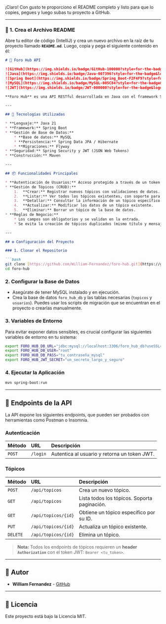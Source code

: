 ¡Claro\! Con gusto te proporciono el README completo y listo para que lo copies, pegues y luego subas tu proyecto a GitHub.

-----

### 📄 1. Crea el Archivo README

Abre tu editor de código (IntelliJ) y crea un nuevo archivo en la raíz de tu proyecto llamado **`README.md`**. Luego, copia y pega el siguiente contenido en él:

````markdown
# 💬 Foro Hub API

![GitHub](https://img.shields.io/badge/GitHub-100000?style=for-the-badge&logo=github&logoColor=white)
![Java](https://img.shields.io/badge/Java-007396?style=for-the-badge&logo=java&logoColor=white)
![Spring Boot](https://img.shields.io/badge/Spring_Boot-F2F4F9?style=for-the-badge&logo=spring-boot)
![MySQL](https://img.shields.io/badge/MySQL-005C84?style=for-the-badge&logo=mysql&logoColor=white)
![JWT](https://img.shields.io/badge/JWT-000000?style=for-the-badge&logo=JSON-Web-Tokens)

**Foro Hub** es una API RESTful desarrollada en Java con el framework Spring Boot. Permite a los usuarios interactuar con un foro de tópicos, ofreciendo funcionalidades completas de **CRUD** (Crear, Leer, Actualizar, Eliminar) con un robusto sistema de autenticación y autorización basado en **JWT**.

---

## 🚀 Tecnologías Utilizadas

* **Lenguaje:** Java 21
* **Framework:** Spring Boot
* **Gestión de Base de Datos:**
    * **Base de datos:** MySQL
    * **Persistencia:** Spring Data JPA / Hibernate
    * **Migraciones:** Flyway
* **Seguridad:** Spring Security y JWT (JSON Web Tokens)
* **Construcción:** Maven

---

## 📦 Funcionalidades Principales

* **Autenticación de Usuarios:** Acceso protegido a través de un token JWT.
* **Gestión de Tópicos (CRUD):**
    1.  **Crear:** Registrar nuevos tópicos con validaciones de datos.
    2.  **Listar:** Ver todos los tópicos existentes, con soporte para paginación.
    3.  **Detallar:** Consultar la información de un tópico específico por su ID.
    4.  **Actualizar:** Modificar los datos de un tópico existente.
    5.  **Eliminar:** Borrar un tópico de la base de datos.
* **Reglas de Negocio:**
    * Los campos son obligatorios y se validan en la entrada.
    * Se evita la creación de tópicos duplicados (mismo título y mensaje).

---

## ⚙️ Configuración del Proyecto

### 1. Clonar el Repositorio

```bash
git clone [https://github.com/William-Fernandez/foro-hub.git](https://github.com/William-Fernandez/foro-hub.git)
cd foro-hub
````

### 2\. Configurar la Base de Datos

* Asegúrate de tener MySQL instalado y en ejecución.
* Crea la base de datos `foro_hub_db` y las tablas necesarias (`topicos` y `usuarios`). Puedes usar los scripts de migración que se encuentran en el proyecto o crearlas manualmente.

### 3\. Variables de Entorno

Para evitar exponer datos sensibles, es crucial configurar las siguientes variables de entorno en tu sistema:

```bash
export FORO_HUB_DB_URL="jdbc:mysql://localhost:3306/foro_hub_db?useSSL=false&serverTimezone=UTC"
export FORO_HUB_DB_USER="root"
export FORO_HUB_DB_PASS="tu_contraseña_mysql"
export FORO_HUB_JWT_SECRET="un_secreto_largo_y_seguro"
```

### 4\. Ejecutar la Aplicación

```bash
mvn spring-boot:run
```

-----

## 🔑 Endpoints de la API

La API expone los siguientes endpoints, que pueden ser probados con herramientas como Postman o Insomnia.

### Autenticación

| Método | URL | Descripción |
| :--- | :--- | :--- |
| `POST` | `/login` | Autentica al usuario y retorna un token JWT. |

### Tópicos

| Método | URL | Descripción |
| :--- | :--- | :--- |
| `POST` | `/api/topicos` | Crea un nuevo tópico. |
| `GET` | `/api/topicos` | Lista todos los tópicos. Soporta paginación. |
| `GET` | `/api/topicos/{id}` | Obtiene un tópico específico por su ID. |
| `PUT` | `/api/topicos/{id}` | Actualiza un tópico existente. |
| `DELETE` | `/api/topicos/{id}` | Elimina un tópico. |

> **Nota:** Todos los endpoints de tópicos requieren un **header `Authorization`** con el token JWT: `Bearer <tu_token>`.

-----

## 🤝 Autor

* **William Fernandez** - [GitHub](https://www.google.com/search?q=https://github.com/William-Fernandez)

-----

## 📄 Licencia

Este proyecto está bajo la Licencia MIT.